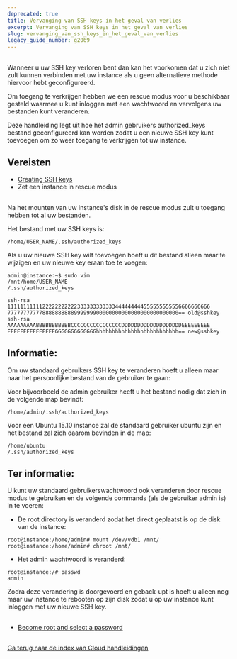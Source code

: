 ```yaml
---
deprecated: true
title: Vervanging van SSH keys in het geval van verlies
excerpt: Vervanging van SSH keys in het geval van verlies
slug: vervanging_van_ssh_keys_in_het_geval_van_verlies
legacy_guide_number: g2069
---
```



## 
Wanneer u uw SSH key verloren bent dan kan het voorkomen dat u zich niet zult kunnen verbinden met uw instance als u geen alternatieve methode hiervoor hebt geconfigureerd. 

Om toegang te verkrijgen hebben we een rescue modus voor u beschikbaar gesteld waarmee u kunt inloggen met een wachtwoord en vervolgens uw bestanden kunt veranderen. 

Deze handleiding legt uit hoe het admin gebruikers authorized_keys bestand geconfigureerd kan worden zodat u een nieuwe SSH key kunt toevoegen om zo weer toegang te verkrijgen tot uw instance.


## Vereisten

- [Creating SSH keys]({legacy}1769)
- Zet een instance in rescue modus




## 
Na het mounten van uw instance's disk in de rescue modus zult u toegang hebben tot al uw bestanden. 

Het bestand met uw SSH keys is:


```
/home/USER_NAME/.ssh/authorized_keys
```


Als u uw nieuwe SSH key wilt toevoegen hoeft u dit bestand alleen maar te wijzigen en uw nieuwe key eraan toe te voegen: 


```
admin@instance:~$ sudo vim
/mnt/home/USER_NAME
/.ssh/authorized_keys

ssh-rsa 1111111111122222222222333333333333444444444555555555556666666666
777777777778888888888999999900000000000000000000000000== old@sshkey
ssh-rsa AAAAAAAAABBBBBBBBBBBCCCCCCCCCCCCCCCCDDDDDDDDDDDDDDDDDDDEEEEEEEEE
EEFFFFFFFFFFFFFGGGGGGGGGGGGGhhhhhhhhhhhhhhhhhhhhhhhhhh== new@sshkey
```



## Informatie:
Om uw standaard gebruikers SSH key te veranderen hoeft u alleen maar naar het persoonlijke bestand van de gebruiker te gaan: 

Voor bijvoorbeeld de admin gebruiker heeft u het bestand nodig dat zich in de volgende map bevindt: 


```
/home/admin/.ssh/authorized_keys
```


Voor een Ubuntu 15.10 instance zal de standaard gebruiker ubuntu zijn en het bestand zal zich daarom bevinden in de map: 



```
/home/ubuntu
/.ssh/authorized_keys
```



## Ter informatie:
U kunt uw standaard gebruikerswachtwoord ook veranderen door rescue modus te gebruiken en de volgende commands (als de gebruiker admin is) in te voeren: 


- De root directory is veranderd zodat het direct geplaatst is op de disk van de instance: 


```
root@instance:/home/admin# mount /dev/vdb1 /mnt/
root@instance:/home/admin# chroot /mnt/
```


- Het admin wachtwoord is veranderd:


```
root@instance:/# passwd 
admin
```



Zodra deze verandering is doorgevoerd en geback-upt is hoeft u alleen nog maar uw instance te rebooten op zijn disk zodat u op uw instance kunt inloggen met uw nieuwe SSH key.


## 

- [Become root and select a password]({legacy}1786)




## 
[Ga terug naar de index van Cloud handleidingen]({legacy}1785)

